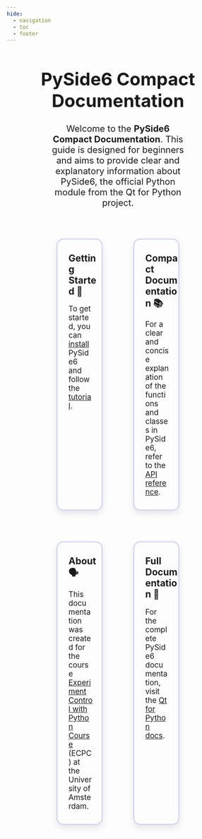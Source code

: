 ```yaml
---
hide:
  - navigation
  - toc
  - footer
---
```


<center>
<h1 style="font-size: 40px;">  PySide6 Compact Documentation </h1>

<style>
.large-text {
    font-size: 20px; /* Adjust the size as needed */
}
</style>
<p class="large-text" style="padding-left: 100px; padding-right: 100px;"> 
  Welcome to the <strong>PySide6 Compact Documentation</strong>. This guide is designed for beginners and aims to provide clear and explanatory information about PySide6, the official Python module from the Qt for Python project. <br> </br>

</center>
<style type="text/css">
.font-item {
  font-size: 17px;
}
ul li::marker {
  font-size: 20px;
}
.column:hover {
  transform: scale(1.02);
}
.column {
  border: 2px solid rgba(0, 0, 255, 0.2);
  padding-left: 25px;
  padding-top: 0px;
  padding-bottom: 30px;
  margin: 25px;
  border-radius: 15px;
  display: flex;
  flex-direction: column; 
  box-shadow: 0 7px 15px rgba(0, 0, 0, 0.1);
}
.column h2 {
  text-align: left;
  margin-top: 30px;
}
.column p {
  margin: 0px;
  padding-right: 20px;
  text-align: left;
}
.grid-container {
  display: grid;
  grid-template-columns: repeat(2, 1fr);
  gap: 20px;
  padding-left: 88px;
  padding-right: 88px;
}
</style>
<div class="grid-container">
  <div class="column">
    <h2>Getting Started &#128640;</h2>
    <p class="font-item">To get started, you can <a href="Installation_Guide">install </a> PySide6 and follow the <a href="Tutorial">tutorial</a>.</p>
  </div>
  <div class="column">
    <h2>Compact Documentation &#128218;</h2>
    <p class="font-item">For a clear and concise explanation of the functions and classes in PySide6, refer to the <a href="QtWidgets">API reference</a>.</p>
  </div>
  <div class="column">
    <h2>About &#128483;</h2>
    <p class="font-item"> This documentation was created for the course <a href="https://natuurkundepracticumamsterdam.github.io/ecpc/">Experiment Control with Python Course</a> (ECPC) at the University of Amsterdam. </p>
  </div>
  <div class="column">
    <h2>Full Documentation &#128214;</h2>
    <p class="font-item">For the complete PySide6 documentation, visit the <a href="https://doc.qt.io/qtforpython-6/index.html">Qt for Python docs</a>.</p>
  </div>
</div>